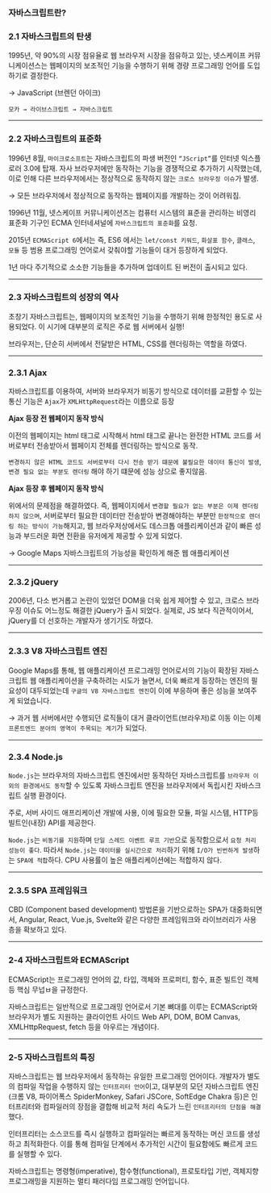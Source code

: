 ### 자바스크립트란?

### 2.1 자바스크립트의 탄생

1995년, 약 90%의 시장 점유율로 웹 브라우저 시장을 점유하고 있는, 넷스케이프 커뮤니케이션스는 웹페이지의 보조적인 기능을 수행하기 위해 경량 프로그래밍 언어를 도입하기로 결정한다.

→ JavaScript (브렌던 아이크)

`모카 → 라이브스크립트 → 자바스크립트`

---

### 2.2 자바스크립트의 표준화

1996년 8월, `마이크로소프트`는 자바스크립트의 파생 버전인 `“JScript”`를 인터넷 익스플로러 3.0에 탑재. 자사 브라우저에만 동작하는 기능을 경쟁적으로 추가하기 시작했는데, 이로 인해 다른 브라우저에서는 정상적으로 동작하지 않는 `크로스 브라우징 이슈`가 발생.

→ 모든 브라우저에서 정상적으로 동작하는 웹페이지를 개발하는 것이 어려워짐.

1996년 11월, 넷스케이프 커뮤니케이션즈는 컴퓨터 시스템의 표준을 관리하는 비영리 표준화 기구인 ECMA 인터네셔널에 `자바스크립트의 표준화`를 요청.

2015년 `ECMAScript 6`에서는 즉, ES6 에서는 `let/const 키워드`, `화살표 함수`, `클래스`, `모듈` 등 범용 프로그래밍 언어로서 갖춰야할 기능들이 대거 등장하게 되었다.

1년 마다 주기적으로 소소한 기능들을 추가하며 업데이트 된 버전이 출시되고 있다.

---

### 2.3 자바스크립트의 성장의 역사

초창기 자바스크립트는, 웹페이지의 보조적인 기능을 수행하기 위해 한정적인 용도로 사용되었다. 이 시기에 대부분의 로직은 주로 웹 서버에서 실행!

브라우저는, 단순히 서버에서 전달받은 HTML, CSS를 렌더링하는 역할을 하였다.

---

### 2.3.1 Ajax

자바스크립트를 이용하여, 서버와 브라우저가 비동기 방식으로 데이터를 교환할 수 있는 통신 기능은 `Ajax`가 `XMLHttpRequest`라는 이름으로 등장

**Ajax 등장 전 웹페이지 동작 방식**

이전의 웹페이지는 html 태그로 시작해서 html 태그로 끝나는 완전한 HTML 코드를 서버로부터 전송받아서 웹페이지 전체를 렌더링하는 방식으로 동작.

`변경하지 않은 HTML 코드도 서버로부터 다시 전송 받기 떄문에 불필요한 데이터 통신이 발생`, `변경 필요 없는 부분도 렌더링` 해야 하기 떄문에 성능 상으로 좋지않음.

**Ajax 등장 후 웹페이지 동작 방식**

위에서의 문제점을 해결하였다. 즉, 웹페이지에서 `변경할 필요가 없는 부분은 이제 렌더링 하지 않으며`, 서버로부터 필요한 데이터만 전송받아 변경해야하는 부분만 `한정적으로 렌더링 하는 방식이 가능`해지고, 웹 브라우저상에서도 데스크톱 애플리케이션과 같이 빠른 성능과 부드러운 화면 전환을 유저에게 제공할 수 있게 되었다.

→ Google Maps 자바스크립트의 가능성을 확인하게 해준 웹 애플리케이션

---

### 2.3.2 jQuery

2006년, 다소 번거롭고 논란이 있었던 DOM을 더욱 쉽게 제어할 수 있고, 크로스 브라우징 이슈도 어느정도 해결한 jQuery가 출시 되었다. 실제로, JS 보다 직관적이어서, jQuery를 더 선호하는 개발자가 생기기도 하였다.

---

### 2.3.3 V8 자바스크립트 엔진

Google Maps를 통해, 웹 애플리케이션 프로그래밍 언어로서의 기능이 확장된 자바스크립트 웹 애플리케이션을 구축하려는 시도가 늘면서, 더욱 빠르게 등장하는 엔진의 필요성이 대두되었는데 `구글의 V8 자바스크립트 엔진`이 이에 부응하며 좋은 성능을 보여주게 되었습니다.

→ 과거 웹 서버에서만 수행되던 로직들이 대거 클라이언트(브라우저)로 이동 이는 이제 `프론트엔드 분야의 영역이 주목되는 계기`가 되었다.

---

### 2.3.4 Node.js

`Node.js`는 브라우저의 자바스크립트 엔진에서만 동작하던 자바스크립트를 `브라우저 이외의 환경에서도 동작`할 수 있도록 자바스크립트 엔진을 브라우저에서 독립시킨 자바스크립트 실행 환경이다.

주로, 서버 사이드 애프리케이션 개발에 사용, 이에 필요한 모듈, 파일 시스템, HTTP등 빌트인(내장) API를 제공한다.

`Node.js`는 `비동기를 지원`하며 `단일 스레드 이벤트 루프 기반`으로 동작함으로서 `요청 처리 성능이 좋다`. 따라서 `Node.js`는 `데이터를 실시간으로 처리`하기 위해 `I/O가 빈번하게 발생`하는 `SPA에 적합`하다. CPU 사용률이 높은 애플리케이션에는 적합하지 않다.

---

### 2.3.5 SPA 프레임워크

CBD (Component based development) 방법론을 기반으로하는 SPA가 대중화되면서, Angular, React, Vue.js, Svelte와 같은 다양한 프레임워크와 라이브러리가 사용층을 확보하고 있다.

---

### 2-4 자바스크립트와 ECMAScript

ECMAScript는 프로그래밍 언어의 값, 타입, 객체와 프로퍼티, 함수, 표준 빌트인 객체 등 핵심 무넙ㅂ을 규정한다.

자바스크립트는 일반적으로 프로그래밍 언어로서 기본 뼈대를 이루는 ECMAScript와 브라우저가 별도 지원하는 클라이언트 사이드 Web API, DOM, BOM Canvas, XMLHttpRequest, fetch 등을 아우르는 개념이다.

---

### 2-5 자바스크립트의 특징

자바스크립트는 웹 브라우저에서 동작하는 유일한 프로그래밍 언어이다. 개발자가 별도의 컴파일 작업을 수행하지 않는 `인터프리터 언어`이고, 대부분의 모던 자바스크립트 엔진(크롬 V8, 파이어폭스 SpiderMonkey, Safari JSCore, SoftEdge Chakra 등)은 인터프리터와 컴파일러의 장점을 결합해 비교적 처리 속도가 느린 `인터프리터의 단점을 해결`했다.

인터프리터는 소스코드를 즉시 실행하고 컴파일러는 빠르게 동작하는 머신 코드를 생성하고 최적화한다. 이를 통해 컴파일 단계에서 추가적인 시간이 필요함에도 빠르게 코드를 실행할 수 있다.

자바스크립트는 명령형(imperative), 함수형(functional), 프로토타입 기반, 객체지향 프로그래밍을 지원하는 멀티 패러다임 프로그래밍 언어입니다.
